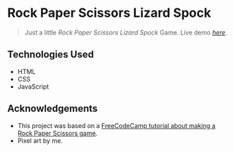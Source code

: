 # Rock Paper Scissors Lizard Spock

> Just a little _Rock Paper Scissors Lizard Spock_ Game.
> Live demo [_here_](https://thecatisonthemoon.github.io/rock-paper-scissors-lizard-spock/).

## Technologies Used
- HTML
- CSS
- JavaScript

## Acknowledgements
- This project was based on a [FreeCodeCamp tutorial about making a Rock Paper Scissors game](https://www.youtube.com/watch?v=jaVNP3nIAv0&ab_channel=freeCodeCamp.org).
- Pixel art by me.